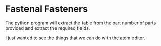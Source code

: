 # Fastenal Fasteners

The python program will extract the table from the part number of parts provided and extract the required fields.

I just wanted to see the things that we can do with the atom editor.
